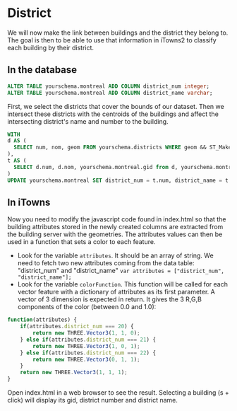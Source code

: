 # District

We will now make the link between buildings and the district they belong to.
The goal is then to be able to use that information in iTowns2 to classify each building by their district.

In the database
---------------

```sql
ALTER TABLE yourschema.montreal ADD COLUMN district_num integer;
ALTER TABLE yourschema.montreal ADD COLUMN district_name varchar;
```

First, we select the districts that cover the bounds of our dataset. Then we intersect these districts with the centroids of the buildings and affect the intersecting district's name and number to the building.

```sql
WITH
d AS (
  SELECT num, nom, geom FROM yourschema.districts WHERE geom && ST_MakeEnvelope(298250, 5039250, 302750, 5043750)
),
t AS (
  SELECT d.num, d.nom, yourschema.montreal.gid from d, yourschema.montreal WHERE ST_Force3D(d.geom) && ST_CENTROID(Box2D(yourschema.montreal.geom))
)
UPDATE yourschema.montreal SET district_num = t.num, district_name = t.nom FROM t WHERE yourschema.montreal.gid = t.gid;
```

In iTowns
---------

Now you need to modify the javascript code found in index.html so that the building attributes stored in the newly created columns are extracted from the building server with the geometries. The attributes values can then be used in a function that sets a color to each feature.

* Look for the variable `attributes`. It should be an array of string. We need to fetch two new attributes coming from the data table: "district_num" and "district_name" `var attributes = ["district_num", "district_name"];`
* Look for the variable `colorFunction`. This function will be called for each vector feature with a dictionary of attributes as its first parameter. A vector of 3 dimension is expected in return. It gives the 3 R,G,B components of the color (between 0.0 and 1.0):

```Javascript
function(attributes) {
    if(attributes.district_num === 20) {
        return new THREE.Vector3(1, 1, 0);
    } else if(attributes.district_num === 21) {
        return new THREE.Vector3(1, 0, 1);
    } else if(attributes.district_num === 22) {
        return new THREE.Vector3(0, 1, 1);
    }
    return new THREE.Vector3(1, 1, 1);
}
```

Open index.html in a web browser to see the result. Selecting a building (s + click) will display its gid, district number and district name.
